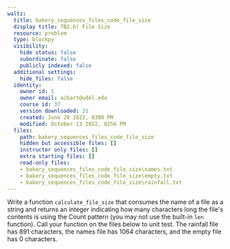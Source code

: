```yaml
---
waltz:
  title: bakery_sequences_files_code_file_size
  display title: 7B2.6) File Size
  resource: problem
  type: blockpy
  visibility:
    hide status: false
    subordinate: false
    publicly indexed: false
  additional settings:
    hide_files: false
  identity:
    owner id: 1
    owner email: acbart@udel.edu
    course id: 37
    version downloaded: 21
    created: June 28 2022, 0300 PM
    modified: October 13 2022, 0256 PM
  files:
    path: bakery_sequences_files_code_file_size
    hidden but accessible files: []
    instructor only files: []
    extra starting files: []
    read-only files:
    - bakery_sequences_files_code_file_size\names.txt
    - bakery_sequences_files_code_file_size\empty.txt
    - bakery_sequences_files_code_file_size\rainfall.txt
---
```

<p>Write a function <code>calculate_file_size</code> that consumes the name of a file as a string and returns an integer indicating how many characters long the file's contents is using the Count pattern (you may not use the built-in <code>len</code> function). Call your function on the files below to unit test. The rainfall file has&nbsp;891 characters, the names file has&nbsp;1064 characters, and the empty file has 0 characters.</p>